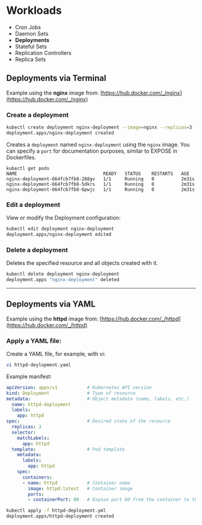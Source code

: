 # Workloads
- Cron Jobs
- Daemon Sets
- **Deployments**
- Stateful Sets
- Replication Controllers
- Replica Sets

## Deployments via Terminal

Example using the **nginx** image from: [https://hub.docker.com/_/nginx](https://hub.docker.com/_/nginx)

### Create a deployment
```bash
kubectl create deployment nginx-deployment --image=nginx --replicas=3 --port=80
deployment.apps/nginx-deployment created
```

Creates a `deployment` named `nginx-deployment` using the `nginx` image.
You can specify a `port` for documentation purposes, similar to EXPOSE in Dockerfiles.

```
kubectl get pods
NAME                                READY   STATUS    RESTARTS   AGE
nginx-deployment-664fcb7fb8-288gv   1/1     Running   0          2m31s
nginx-deployment-664fcb7fb8-5dkrs   1/1     Running   0          2m31s
nginx-deployment-664fcb7fb8-6pwjc   1/1     Running   0          2m31s
```

### Edit a deployment

View or modify the Deployment configuration:
```bash
kubectl edit deployment nginx-deployment
deployment.apps/nginx-deployment edited
```

### Delete a deployment

Deletes the specified resource and all objects created with it.
```bash
kubectl delete deployment nginx-deployment
deployment.apps "nginx-deployment" deleted
```

---

## Deployments via YAML

Example using the **httpd** image from: [https://hub.docker.com/_/httpd](https://hub.docker.com/_/httpd)

### Apply a YAML file:

Create a YAML file, for example, with vi:
```bash
vi httpd-deylopment.yaml
```

Example manifest:
```yaml
apiVersion: apps/v1           # Kubernetes API version
kind: Deployment              # Type of resource
metadata:                     # Object metadata (name, labels, etc.)
  name: httpd-deployment       
  labels:                      
    app: httpd
spec:                         # Desired state of the resource
  replicas: 3                 
  selector:
    matchLabels:
      app: httpd              
  template:                   # Pod template
    metadata:
      labels:
        app: httpd            
    spec:
      containers:
      - name: httpd           # Container name
        image: httpd:latest   # Container image
        ports:
        - containerPort: 80   # Expose port 80 from the container to the host
```

```bash
kubectl apply -f httpd-deployment.yml
deployment.apps/httpd-deployment created
```
